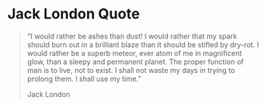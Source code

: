 # Jack London Quote

> “I would rather be ashes than dust! I would rather that my spark should burn out in a brilliant blaze than it should be stifled by dry-rot. I would rather be a superb meteor, ever atom of me in magnificent glow, than a sleepy and permanent planet. The proper function of man is to live, not to exist. I shall not waste my days in trying to prolong them. I shall use my time.”
>
> Jack London
